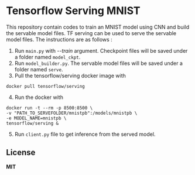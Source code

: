 ﻿# Tensorflow Serving MNIST

This repository contain codes to train an MNIST model using CNN and build the servable model files. TF serving can be used to serve the servable model files. The instructions are as follows :

1) Run `main.py` with _--train_ argument. Checkpoint files will be saved under a folder named `model_ckpt`.
2) Run `model_builder.py`. The servable model files will be saved under a folder named `serve`.
3) Pull the tensorflow/serving docker image with 
~~~
docker pull tensorflow/serving
~~~
4) Run the docker with 
~~~
docker run -t --rm -p 8500:8500 \
-v "PATH_TO_SERVEFOLDER/mnistpb":/models/mnistpb \
-e MODEL_NAME=mnistpb \
tensorflow/serving &
~~~
5) Run `client.py` file to get inference from the served model.
	
 



**License**
-------
**MIT**

